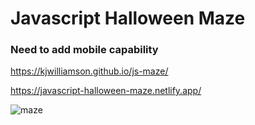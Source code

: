 # Javascript Halloween Maze

### Need to add mobile capability


https://kjwilliamson.github.io/js-maze/


https://javascript-halloween-maze.netlify.app/



![maze](https://user-images.githubusercontent.com/24884380/161319723-af390e85-99a6-4ca5-8f64-c82b201736cc.jpeg)
